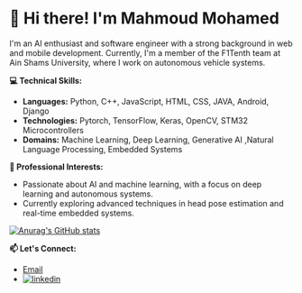 
# **👋 Hi there! I'm Mahmoud Mohamed**

I'm an AI enthusiast and software engineer with a strong background in web and mobile development. Currently, I'm a member of the F1Tenth team at Ain Shams University, where I work on autonomous vehicle systems.

**💻 Technical Skills:**
- **Languages:** Python, C++, JavaScript, HTML, CSS, JAVA, Android, Django
- **Technologies:** Pytorch, TensorFlow, Keras, OpenCV, STM32 Microcontrollers
- **Domains:** Machine Learning, Deep Learning, Generative AI ,Natural Language Processing, Embedded Systems

**🚀 Professional Interests:**
- Passionate about AI and machine learning, with a focus on deep learning and autonomous systems.
- Currently exploring advanced techniques in head pose estimation and real-time embedded systems.

[![Anurag's GitHub stats](https://github-readme-stats-jade-nu-49.vercel.app/api?username=therealx01d)](https://github.com/anuraghazra/github-readme-stats)

**📫 Let's Connect:**
- [Email](mailto:mahmoudelkhashab26@gmail.com)
- <a href = "https://www.linkedin.com/in/x01d/"><img src = "https://github.com/ErickSimoes/email-icon/blob/master/li.png" alt = "linkedin"/></a>
